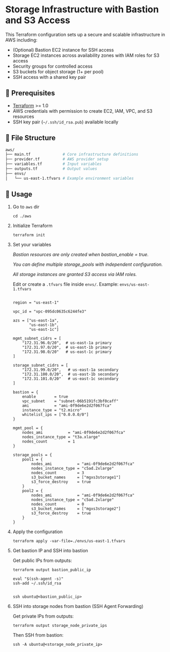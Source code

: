 # Storage Infrastructure with Bastion and S3 Access

This Terraform configuration sets up a secure and scalable infrastructure in AWS including:

- (Optional) Bastion EC2 instance for SSH access
- Storage EC2 instances across availability zones with IAM roles for S3 access
- Security groups for controlled access
- S3 buckets for object storage (1+ per pool)
- SSH access with a shared key pair

## 🔧 Prerequisites

- [Terraform](https://developer.hashicorp.com/terraform/downloads) >= 1.0
- AWS credentials with permission to create EC2, IAM, VPC, and S3 resources
- SSH key pair (`~/.ssh/id_rsa.pub`) available locally

## 📁 File Structure


```bash
aws/
├── main.tf              # Core infrastructure definitions
├── provider.tf          # AWS provider setup
├── variables.tf         # Input variables
├── outputs.tf           # Output values
├── envs/
│   └── us-east-1.tfvars # Example environment variables

```

## 🚀 Usage

1. Go to `aws` dir

    ```
    cd ./aws
    ```

2. Initialize Terraform

    ```
    terraform init
    ```

3. Set your variables

    *Bastion resources are only created when bastion_enable = true.*

    *You can define multiple storage_pools with independent configuration.*

    *All storage instances are granted S3 access via IAM roles.*

    Edit or create a `.tfvars` file inside `envs/`. Example: `envs/us-east-1.tfvars`

    ```

    region = "us-east-1"

    vpc_id = "vpc-095dc0635c6244fe3"

    azs = ["us-east-1a", 
           "us-east-1b", 
           "us-east-1c"]

    mgmt_subnet_cidrs = [
        "172.31.96.0/20",  # us-east-1a primary
        "172.31.97.0/20",  # us-east-1b primary
        "172.31.98.0/20"   # us-east-1c primary
    ]

    storage_subnet_cidrs = [
        "172.31.99.0/20",   # us-east-1a secondary
        "172.31.100.0/20",  # us-east-1b secondary
        "172.31.101.0/20"   # us-east-1c secondary
    ]

    bastion = {
        enable        = true
        vpc_subnet    = "subnet-06b5191fc3bf0caff"
        ami           = "ami-0f9de6e2d2f067fca"
        instance_type = "t2.micro"
        whitelist_ips = ["0.0.0.0/0"]
    }

    mgmt_pool = {
        nodes_ami           = "ami-0f9de6e2d2f067fca"
        nodes_instance_type = "t3a.xlarge"
        nodes_count         = 1
    }

    storage_pools = {
        pool1 = {
            nodes_ami           = "ami-0f9de6e2d2f067fca"
            nodes_instance_type = "c5ad.2xlarge"
            nodes_count         = 3
            s3_bucket_names     = ["mgxs3storage1"]
            s3_force_destroy    = true
        }
        pool2 = {
            nodes_ami           = "ami-0f9de6e2d2f067fca"
            nodes_instance_type = "c5ad.2xlarge"
            nodes_count         = 0
            s3_bucket_names     = ["mgxs3storage2"]
            s3_force_destroy    = true
        }
    }

    ```

4. Apply the configuration

    ```
    terraform apply -var-file=./envs/us-east-1.tfvars
    ```

5. Get bastion IP and SSH into bastion

    Get public IPs from outputs:

    ```
    terraform output bastion_public_ip
    ```

    ```
    eval "$(ssh-agent -s)"
    ssh-add ~/.ssh/id_rsa


    ssh ubuntu@<bastion_public_ip>
    ```

6. SSH into storage nodes from bastion (SSH Agent Forwarding)

    Get private IPs from outputs:

    ```
    terraform output storage_node_private_ips
    ```

    Then SSH from bastion:

    ```
    ssh -A ubuntu@<storage_node_private_ip>
    ```
